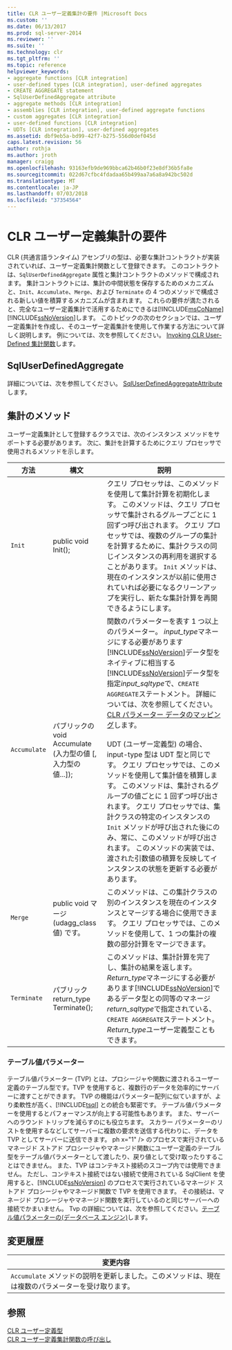 ```yaml
---
title: CLR ユーザー定義集計の要件 |Microsoft Docs
ms.custom: ''
ms.date: 06/13/2017
ms.prod: sql-server-2014
ms.reviewer: ''
ms.suite: ''
ms.technology: clr
ms.tgt_pltfrm: ''
ms.topic: reference
helpviewer_keywords:
- aggregate functions [CLR integration]
- user-defined types [CLR integration], user-defined aggregates
- CREATE AGGREGATE statement
- SqlUserDefinedAggregate attribute
- aggregate methods [CLR integration]
- assemblies [CLR integration], user-defined aggregate functions
- custom aggregates [CLR integration]
- user-defined functions [CLR integration]
- UDTs [CLR integration], user-defined aggregates
ms.assetid: dbf9eb5a-bd99-42f7-b275-556d0def045d
caps.latest.revision: 56
author: rothja
ms.author: jroth
manager: craigg
ms.openlocfilehash: 93163efb9de969bbca62b46b0f23e8df36b5fa8e
ms.sourcegitcommit: 022d67cfbc4fdadaa65b499aa7a6a8a942bc502d
ms.translationtype: MT
ms.contentlocale: ja-JP
ms.lasthandoff: 07/03/2018
ms.locfileid: "37354564"
---
```

# <a name="requirements-for-clr-user-defined-aggregates"></a>CLR ユーザー定義集計の要件
  CLR (共通言語ランタイム) アセンブリの型は、必要な集計コントラクトが実装されていれば、ユーザー定義集計関数として登録できます。 このコントラクトは、`SqlUserDefinedAggregate` 属性と集計コントラクトのメソッドで構成されます。 集計コントラクトには、集計の中間状態を保存するためのメカニズムと、`Init`、`Accumulate`、`Merge`、および `Terminate` の 4 つのメソッドで構成される新しい値を積算するメカニズムが含まれます。 これらの要件が満たされると、完全なユーザー定義集計で活用するためにできるは[!INCLUDE[msCoName](../../includes/msconame-md.md)][!INCLUDE[ssNoVersion](../../includes/ssnoversion-md.md)]します。 このトピックの次のセクションでは、ユーザー定義集計を作成し、そのユーザー定義集計を使用して作業する方法について詳しく説明します。 例については、次を参照してください。 [Invoking CLR User-Defined 集計関数](clr-user-defined-aggregate-invoking-functions.md)します。  
  
## <a name="sqluserdefinedaggregate"></a>SqlUserDefinedAggregate  
 詳細については、次を参照してください。 [SqlUserDefinedAggregateAttribute](http://go.microsoft.com/fwlink/?LinkId=124626)します。  
  
## <a name="aggregation-methods"></a>集計のメソッド  
 ユーザー定義集計として登録するクラスでは、次のインスタンス メソッドをサポートする必要があります。 次に、集計を計算するためにクエリ プロセッサで使用されるメソッドを示します。  
  
|方法|構文|説明|  
|------------|------------|-----------------|  
|`Init`|public void Init();|クエリ プロセッサは、このメソッドを使用して集計計算を初期化します。 このメソッドは、クエリ プロセッサで集計されるグループごとに 1 回ずつ呼び出されます。 クエリ プロセッサでは、複数のグループの集計を計算するために、集計クラスの同じインスタンスの再利用を選択することがあります。 `Init` メソッドは、現在のインスタンスが以前に使用されていれば必要になるクリーンアップを実行し、新たな集計計算を再開できるようにします。|  
|`Accumulate`|パブリックの void Accumulate (入力型の値 [, 入力型の値...]);|関数のパラメーターを表す 1 つ以上のパラメーター。 *input_type*マネージにする必要があります[!INCLUDE[ssNoVersion](../../includes/ssnoversion-md.md)]データ型をネイティブに相当する[!INCLUDE[ssNoVersion](../../includes/ssnoversion-md.md)]データ型を指定*input_sqltype*で、`CREATE AGGREGATE`ステートメント。 詳細については、次を参照してください。 [CLR パラメーター データのマッピング](../clr-integration-database-objects-types-net-framework/mapping-clr-parameter-data.md)します。<br /><br /> UDT (ユーザー定義型) の場合、input-type 型は UDT 型と同じです。 クエリ プロセッサでは、このメソッドを使用して集計値を積算します。 このメソッドは、集計されるグループの値ごとに 1 回ずつ呼び出されます。 クエリ プロセッサでは、集計クラスの特定のインスタンスの `Init` メソッドが呼び出された後にのみ、常に、このメソッドが呼び出されます。 このメソッドの実装では、渡された引数値の積算を反映してインスタンスの状態を更新する必要があります。|  
|`Merge`|public void マージ (udagg_class 値) です。|このメソッドは、この集計クラスの別のインスタンスを現在のインスタンスとマージする場合に使用できます。 クエリ プロセッサでは、このメソッドを使用して、1 つの集計の複数の部分計算をマージできます。|  
|`Terminate`|パブリック return_type Terminate();|このメソッドは、集計計算を完了し、集計の結果を返します。 *Return_type*マネージにする必要があります[!INCLUDE[ssNoVersion](../../includes/ssnoversion-md.md)]であるデータ型との同等のマネージ*return_sqltype*で指定されている、`CREATE AGGREGATE`ステートメント。 *Return_type*ユーザー定義型こともできます。|  
  
### <a name="table-valued-parameters"></a>テーブル値パラメーター  
 テーブル値パラメーター (TVP) とは、プロシージャや関数に渡されるユーザー定義のテーブル型です。TVP を使用すると、複数行のデータを効率的にサーバーに渡すことができます。 TVP の機能はパラメーター配列に似ていますが、より柔軟性が高く、[!INCLUDE[tsql](../../includes/tsql-md.md)] との統合も緊密です。 テーブル値パラメーターを使用するとパフォーマンスが向上する可能性もあります。 また、サーバーへのラウンド トリップを減らすのにも役立ちます。 スカラー パラメーターのリストを使用するなどしてサーバーに複数の要求を送信する代わりに、データを TVP としてサーバーに送信できます。 ph x="1" /&gt; のプロセスで実行されているマネージド ストアド プロシージャやマネージド関数にユーザー定義のテーブル型をテーブル値パラメーターとして渡したり、戻り値として受け取ったりすることはできません。 また、TVP はコンテキスト接続のスコープ内では使用できません。 ただし、コンテキスト接続ではない接続で使用されている SqlClient を使用すると、[!INCLUDE[ssNoVersion](../../includes/ssnoversion-md.md)] のプロセスで実行されているマネージド ストアド プロシージャやマネージド関数で TVP を使用できます。 その接続は、マネージド プロシージャやマネージド関数を実行しているのと同じサーバーへの接続でかまいません。 Tvp の詳細については、次を参照してください。[テーブル値パラメーターの&#40;データベース エンジン&#41;](../tables/use-table-valued-parameters-database-engine.md)します。  
  
## <a name="change-history"></a>変更履歴  
  
|変更内容|  
|---------------------|  
|`Accumulate` メソッドの説明を更新しました。このメソッドは、現在は複数のパラメーターを受け取ります。|  
  
## <a name="see-also"></a>参照  
 [CLR ユーザー定義型](../clr-integration-database-objects-user-defined-types/clr-user-defined-types.md)   
 [CLR ユーザー定義集計関数の呼び出し](clr-user-defined-aggregate-invoking-functions.md)  
  
  
